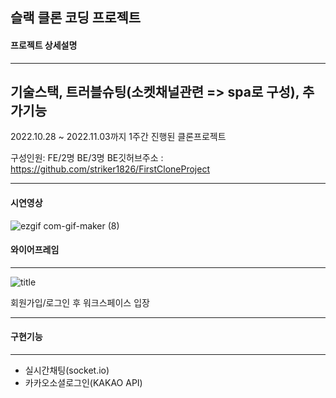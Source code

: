 ## 슬랙 클론 코딩 프로젝트
#### 프로젝트 상세설명
---
기술스택, 트러블슈팅(소켓채널관련 => spa로 구성), 추가기능
---
2022.10.28 ~ 2022.11.03까지 1주간 진행된 클론프로젝트

구성인원: FE/2명  BE/3명
   BE깃허브주소 : https://github.com/striker1826/FirstCloneProject

---
#### 시연영상
![ezgif com-gif-maker (8)](https://user-images.githubusercontent.com/113953473/200617026-23f84409-f420-4c58-9872-acc0cec75bb4.gif)

   
#### 와이어프레임

---
![title](https://user-images.githubusercontent.com/113953473/198820655-18f40cfb-8ee5-49d7-8c8f-99cd03f783ad.png)   

회원가입/로그인 후 워크스페이스 입장

---
#### 구현기능
---

- 실시간채팅(socket.io)
- 카카오소셜로그인(KAKAO API)
